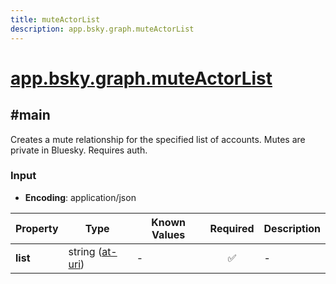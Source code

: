 ```yaml
---
title: muteActorList
description: app.bsky.graph.muteActorList
---
```


# [app.bsky.graph.muteActorList](https://github.com/myConsciousness/atproto.dart/blob/main/lexicons/app/bsky/graph/muteActorList.json)

## #main

Creates a mute relationship for the specified list of accounts. Mutes are private in Bluesky. Requires auth.

### Input

- **Encoding**: application/json

| Property | Type | Known Values | Required | Description |
| --- | --- | --- | :---: | --- |
| **list** | string ([at-uri](https://atproto.com/specs/at-uri-scheme)) | - | ✅ | - |

